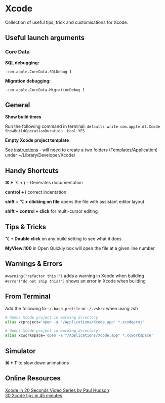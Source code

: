 # Xcode

Collection of useful tips, trick and customisations for Xcode.

## Useful launch arguments

### Core Data

**SQL debugging:**

`-com.apple.CoreData.SQLDebug 1`

**Migration debugging:**

`-com.apple.CoreData.MigrationDebug 1`

## General

**Show build times** 

Run the following command in terminal: `defaults write com.apple.dt.Xcode ShowBuildOperationDuration -bool YES`

**Empty Xcode project template**

See [instructions](https://github.com/sleeve/ios-empty-application-xcode-template) - will need to create a two folders (Templates/Application) under ~/Library/Developer/Xcode/

## Handy Shortcuts

**⌘ + ⌥ + /** - Generates documentation

**control + i** correct indentation

**shift + ⌥ + clicking on file** opens the file with assistant editor layout

**shift + control + click** for multi-cursor editing

## Tips & Tricks

**⌥ + Double click** on any build setting to see what it does

**MyView:100** in Open Quickly box will open the file at a given line number

## Warnings & Errors

`#warning("refactor this!")` adds a warning in Xcode when building\
`#error("do not ship this!")` shows an error in Xcode when building

## From Terminal

Add the following to `~/.bash_profile` or `~/.zshrc` when using zsh

```bash
# Opens Xcode project in working directory
alias xcproject='open -a "/Applications/Xcode.app" *.xcodeproj'

# Opens Xcode project in working directory
alias xcworkspace='open -a "/Applications/Xcode.app" *.xcworkspace'
```

## Simulator

**⌘ + T** to slow down animations

## Online Resources

[Xcode in 20 Seconds Video Series by Paul Hudson](https://www.youtube.com/watch?v=CvVkR5z65XU&list=PLuoeXyslFTuYQ9Hoh42Bw8sPYMlTOV0V7)\
[30 Xcode tips in 45 minutes](https://skillsmatter.com/skillscasts/13299-30-xcode-tips-in-45-minutes)
